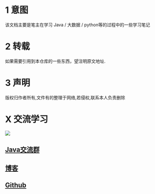 # 1 意图

该文档主要是笔主在学习 Java /  大数据 / python等的过程中的一些学习笔记

# 2 转载
如果需要引用到本仓库的一些东西，望注明原文地址.

# 3 声明
版权归作者所有,文件有的整理于网络,若侵权,联系本人负责删除


# X 交流学习
![](https://img-blog.csdnimg.cn/20190504005601174.jpg)
## [Java交流群](https://jq.qq.com/?_wv=1027&k=5UB4P1T)
## [博客](https://blog.csdn.net/qq_33589510)
## [Github](https://github.com/Wasabi1234)